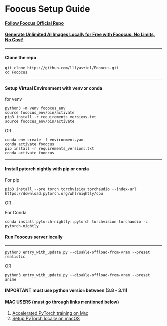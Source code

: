 # Foocus Setup Guide

#### [Follow Foocus Official Repo](https://github.com/lllyasviel/Fooocus)

#### [Generate Unlimited AI Images Locally for Free with Fooocus: No Limits, No Cost!](https://youtu.be/fE158r0p_4Q)

---

#### Clone the repo
```
git clone https://github.com/lllyasviel/Fooocus.git
cd Fooocus
```
---

#### Setup Virtual Environment with venv or conda

for venv
```
python3 -m venv fooocus_env
source fooocus_env/bin/activate
pip3 install -r requirements_versions.txt
source fooocus_env/bin/activate
```
OR
```
conda env create -f environment.yaml
conda activate fooocus
pip install -r requirements_versions.txt
conda activate fooocus
```
---

#### Install pytorch nightly with pip or conda

For pip
```
pip3 install --pre torch torchvision torchaudio --index-url https://download.pytorch.org/whl/nightly/cpu
```

OR

For Conda
```
conda install pytorch-nightly::pytorch torchvision torchaudio -c pytorch-nightly
```
#### Run Fooocus server locally

---
```
python3 entry_with_update.py --disable-offload-from-vram --preset realistic
```

OR

```
python3 entry_with_update.py --disable-offload-from-vram --preset anime
```

#### IMPORTANT must use python version between (3.8 - 3.11)

#### MAC USERS (must go through links mentioned below)

1. [Accelerated PyTorch training on Mac](https://developer.apple.com/metal/pytorch/)
2. [Setup PyTorch locally on macOS](https://pytorch.org/get-started/locally/)

